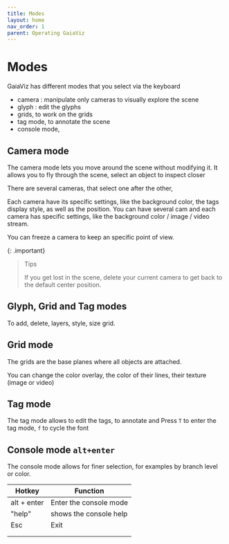 ```yaml
---
title: Modes
layout: home
nav_order: 1
parent: Operating GaiaViz
---
```

# Modes

GaiaViz has different modes that you select via the keyboard 
- camera : manipulate only cameras to visually explore the scene
- glyph : edit the glyphs
- grids, to work on the grids
- tag mode, to annotate the scene
- console mode,
## Camera mode 

The camera mode lets you move around the scene without modifying it. It allows you to fly through the scene, select an object to inspect closer


There are several cameras, that select one after the other,

Each camera have its specific settings, like the background color, the tags display style, as well as the position. You can have several cam and each camera has specific settings, like the background color / image / video stream.

You can freeze a camera to keep an specific point of view.

{: .important}
> Tips
> 
> If you get lost in the scene, delete your current camera to get back to the default center position.




## Glyph, Grid and Tag modes

To add, delete, layers, style, size grid.

## Grid mode

The grids are the base planes where all objects are attached.

You can change the color overlay, the color of their lines, their texture (image or video)

## Tag mode

The tag mode allows to edit the tags, to annotate and Press `T` to enter the tag mode, `f` to cycle the font

## Console mode `alt+enter`

The console mode allows for finer selection, for examples by branch level or color.

| Hotkey      | Function               |
| ----------- | ---------------------- |
| alt + enter | Enter the console mode |
| "help"      | shows the console help |
| Esc         | Exit                   |
|             |                        |
|             |                        |

